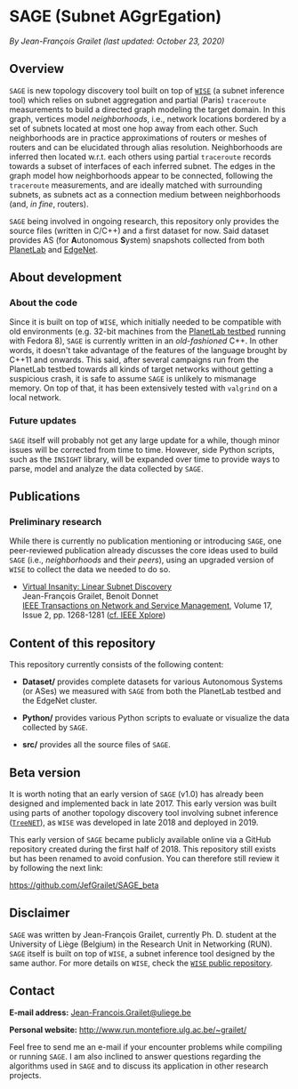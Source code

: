 # SAGE (Subnet AGgrEgation)

*By Jean-François Grailet (last updated: October 23, 2020)*

## Overview

`SAGE` is new topology discovery tool built on top of [`WISE`](https://github.com/JefGrailet/WISE) (a subnet inference tool) which relies on subnet aggregation and partial (Paris) `traceroute` measurements to build a directed graph modeling the target domain. In this graph, vertices model _neighborhoods_, i.e., network locations bordered by a set of subnets located at most one hop away from each other. Such neighborhoods are in practice approximations of routers or meshes of routers and can be elucidated through alias resolution. Neighborhoods are inferred then located w.r.t. each others using partial `traceroute` records towards a subset of interfaces of each inferred subnet. The edges in the graph model how neighborhoods appear to be connected, following the `traceroute` measurements, and are ideally matched with surrounding subnets, as subnets act as a connection medium between neighborhoods (and, _in fine_, routers).

`SAGE` being involved in ongoing research, this repository only provides the source files (written in C/C++) and a first dataset for now. Said dataset provides AS (for **A**utonomous **S**ystem) snapshots collected from both [PlanetLab](https://planet-lab.eu/) and [EdgeNet](https://edge-net.org/).

## About development

### About the code

Since it is built on top of `WISE`, which initially needed to be compatible with old environments (e.g. 32-bit machines from the [PlanetLab testbed](https://planet-lab.eu/) running with Fedora 8), `SAGE` is currently written in an _old-fashioned_ C++. In other words, it doesn't take advantage of the features of the language brought by C++11 and onwards. This said, after several campaigns run from the PlanetLab testbed towards all kinds of target networks without getting a suspicious crash, it is safe to assume `SAGE` is unlikely to mismanage memory. On top of that, it has been extensively tested with `valgrind` on a local network.

### Future updates

`SAGE` itself will probably not get any large update for a while, though minor issues will be corrected from time to time. However, side Python scripts, such as the `INSIGHT` library, will be expanded over time to provide ways to parse, model and analyze the data collected by `SAGE`.

## Publications

### Preliminary research

While there is currently no publication mentioning or introducing `SAGE`, one peer-reviewed publication already discusses the core ideas used to build `SAGE` (i.e., _neighborhoods_ and their _peers_), using an upgraded version of `WISE` to collect the data we needed to do so.

* [Virtual Insanity: Linear Subnet Discovery](http://www.run.montefiore.ulg.ac.be/~grailet/docs/publications/WISE_TNSM_2020.pdf)<br />
  Jean-François Grailet, Benoit Donnet<br />
  [IEEE Transactions on Network and Service Management](https://www.comsoc.org/publications/journals/ieee-tnsm), Volume 17, Issue 2, pp. 1268-1281 ([cf. IEEE Xplore](https://ieeexplore.ieee.org/document/9016121))

## Content of this repository

This repository currently consists of the following content:

* **Dataset/** provides complete datasets for various Autonomous Systems (or ASes) we measured with `SAGE` from both the PlanetLab testbed and the EdgeNet cluster.

* **Python/** provides various Python scripts to evaluate or visualize the data collected by `SAGE`.

* **src/** provides all the source files of `SAGE`.

## Beta version

It is worth noting that an early version of `SAGE` (v1.0) has already been designed and implemented back in late 2017. This early version was built using parts of another topology discovery tool involving subnet inference ([`TreeNET`](https://github.com/JefGrailet/treenet)), as `WISE` was developed in late 2018 and deployed in 2019.

This early version of `SAGE` became publicly available online via a GitHub repository created during the first half of 2018. This repository still exists but has been renamed to avoid confusion. You can therefore still review it by following the next link:

https://github.com/JefGrailet/SAGE_beta

## Disclaimer

`SAGE` was written by Jean-François Grailet, currently Ph. D. student at the University of Liège (Belgium) in the Research Unit in Networking (RUN). `SAGE` itself is built on top of `WISE`, a subnet inference tool designed by the same author. For more details on `WISE`, check the [`WISE` public repository](https://github.com/JefGrailet/WISE).

## Contact

**E-mail address:** Jean-Francois.Grailet@uliege.be

**Personal website:** http://www.run.montefiore.ulg.ac.be/~grailet/

Feel free to send me an e-mail if your encounter problems while compiling or running `SAGE`. I am also inclined to answer questions regarding the algorithms used in `SAGE` and to discuss its application in other research projects.
